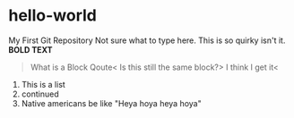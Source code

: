 # hello-world
My First Git Repository
Not sure what to type here. This is so quirky isn't it.
**BOLD TEXT**
>What is a Block Qoute<
>Is this still the same block?>
>I think I get it<
1. This is a list
2. continued
3. Native americans be like "Heya hoya heya hoya"

